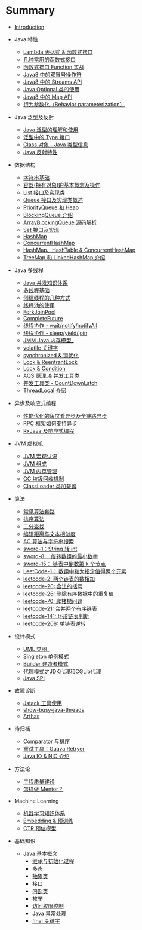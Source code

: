 # Summary

- [Introduction](README.md)
- Java 特性

  - [Lambda 表达式 & 函数式接口](jdk/lambda_expression.md)
  - [几种常用的函数式接口](jdk/interface_function_commons.md)
  - [函数式接口 Function 实战](jdk/interface_function_practise.md)
  - [Java8 中的双冒号操作符](jdk/double_colon_operator.md)
  - [Java8 中的 Streams API](jdk/streams_api.md)
  - [Java Optional 类的使用](jdk/optional.md)
  - [Java8 中的 Map API](jdk/map_api.md)
  - [行为参数化（Behavior parameterization）](jdk/behavior_parameterization.md)
- Java 泛型及反射

  - [Java 泛型的理解和使用](basic/generics.md)
  - [泛型中的 Type 接口](basic/type.md)
  - [Class 对象 - Java 类型信息](jvm/java-reflection-class.md)
  - [Java 反射特性](jvm/java-reflection.md)
- 数据结构

  - [字符串基础](data-types/string.md)
  - [容器(持有对象)的基本概念及操作](data-types/collection.md)
  - [List 接口及实现类](data-types/list-interface.md)
  - [Queue 接口及实现类概述](data-types/queue-interface.md)
  - [PriorityQueue 和 Heap](data-types/PriorityQueue.md)
  - [BlockingQueue 介绍](data-types/BlockingQueue.md)
  - [ArrayBlockingQueue 源码解析](data-types/ArrayBlockingQueue.md)
  - [Set 接口及实现](data-types/set-interface.md)
  - [HashMap](data-types/HashMap.md)
  - [ConcurrentHashMap](data-types/ConcurrentHashMap.md)
  - [HashMap、HashTable & ConcurrentHashMap](data-types/HashMap-Hashtable-CocurrentHashMap.md)
  - [TreeMap 和 LinkedHashMap 介绍](data-types/TreeMap-LinkedHashMap.md)
- Java 多线程

  - [Java 并发知识体系](juc/juc-1-ecosystem.md)
  - [多线程基础](juc/juc-2-basic.md)
  - [创建线程的几种方式](juc/juc-3-thread-creation.md)
  - [线程池的使用](juc/juc-4-threadpool.md)
  - [ForkJoinPool](juc/juc-forkjoinpool.md)
  - [CompleteFuture](juc/completefuture.md)
  - [线程协作 - wait/notify/notifyAll](juc/juc-5-thread-collaboration.md)
  - [线程协作 - sleep/yield/join](juc/juc-sleep-yield-join.md)
  - [JMM Java 内存模型_](juc/juc-6-jmm.md)
  - [volatile 关键字](juc/juc-7-volatile.md)
  - [synchronized & 锁优化](juc/juc-8-synchronized.md)
  - [Lock & ReentrantLock](juc/juc-9-lock.md)
  - [Lock & Condition](juc/lock-condition.md)
  - [AQS 原理_](juc/juc-10-AQS.md)& 并发工具类
  - [并发工具类 - CountDownLatch](juc/juc-11-tools.md)
  - [ThreadLocal 介绍](juc/juc-threadlocal.md)
- 异步及响应式编程
  - [性能优化的角度看异步及全链路异步](async/completely-async-system.md)
  - [RPC 框架如何支持异步](async/rpc-async.md)
  - [RxJava 及响应式编程](async/rxjava.md)
- JVM 虚拟机

  - [JVM 宏观认识](jvm/jvm-introduction.md)
  - [JVM 组成](jvm/jvm-components.md)
  - [JVM 内存管理](jvm/jvm-memory-management.md)
  - [GC 垃圾回收机制](jvm/jvm-gc.md)
  - [ClassLoader 类加载器](jvm/classloader.md)
- 算法

  - [常见算法套路](algorithm/algorithm-summary.md)
  - [排序算法](algorithm/sort.md)
  - [二分查找](algorithm/binary-search.md)
  - [编辑距离与文本相似度](algorithm/edit-distance.md)
  - [AC 算法与字符串搜索](algorithm/3-aho-corasick.md)
  - [sword-1：String 转 int](algorithm/sword-1-str2int.md)
  - [sword-8： 旋转数组的最小数字](algorithm/sword-8-binary-search.md)
  - [sword-15： 链表中倒数第 k 个节点](algorithm/sword-15-kth-element.md)
  - [LeetCode-1： 数组中和为指定值得两个元素](algorithm/leetcode-1-twosum.md)
  - [leetcode-2: 两个链表的数相加](algorithm/leetcode-2-add-two-numbers.md)
  - [leetcode-20: 合法的括号](algorithm/leetcode-20-valid-parentheses.md)
  - [leetcode-26: 删除有序数据中的重复值](algorithm/leetcode-26-rm-duplicates-from-sorted-array.md)
  - [leetcode-70: 爬楼梯问题](algorithm/leetcode-70-climb-stairs.md)
  - [leetcode-21: 合并两个有序链表](algorithm/leetcode-21-merge-two-sorted-lists.md)
  - [leetcode-141: 环形链表判断](algorithm/leetcode-141-list-cycle.md)
  - [leetcode-206: 单链表逆转](algorithm/leetcode-206-list-reverse.md)
- 设计模式

  - [UML 类图_](design/0-uml.md)
  - [Singleton 单例模式](design/1-singleton.md)
  - [Builder 建造者模式](design/2-builder.md)
  - [代理模式之JDK代理和CGLib代理](basic/JDK代理及CGLib代理.md)
  - [Java SPI](design/java-spi.md)
- 故障诊断
  - [Jstack 工具使用](debug/jstack.md)
  - [show-busy-java-threads](debug/show-busy-java-threads.md)
  - [Arthas](debug/arthas.md)


- 待归档

  <!-- - [fastjson 泛型的反序列化](tools/fastjson-deserilize.md) -->
  - [Comparator 与排序](tools/comparator-sort.md)
  - [重试工具：Guava Retryer](tools/guava-retryer.md)
  - [Java IO & NIO 介绍](basic/java-bio-nio-aio.md)

- 方法论

  - [工程质量建设](methodology/software-quality.md)
  - [怎样做 Mentor？](methodology/mentor.md)

- Machine Learning

  - [机器学习知识体系](ai/knownadge-system.md)
  - [Embedding & 预训练](ai/embedding.md)
  - [CTR 预估模型](ai/ctr-predict.md)

- 基础知识
  - Java 基本概念
    - [继承与初始化过程](basic/初始化和类的加载.md)
    - [多态](basic/多态.md)
    - [抽象类](basic/抽象类.md)
    - [接口](basic/接口.md)
    - [内部类](basic/inner-class.md)
    - [枚举](basic/enum.md)
    - [访问权限控制](basic/访问权限控制.md)
    - [Java 异常处理](basic/异常处理.md)
    - [final 关键字](basic/final.md)
